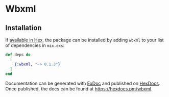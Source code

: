 # Wbxml



## Installation

If [available in Hex](https://hex.pm/docs/publish), the package can be installed
by adding `wbxml` to your list of dependencies in `mix.exs`:

```elixir
def deps do
  [
    {:wbxml, "~> 0.1.3"}
  ]
end
```

Documentation can be generated with [ExDoc](https://github.com/elixir-lang/ex_doc)
and published on [HexDocs](https://hexdocs.pm). Once published, the docs can
be found at <https://hexdocs.pm/wbxml>.

